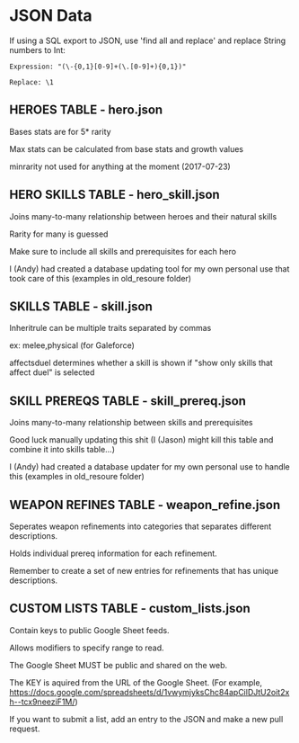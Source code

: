 # JSON Data

If using a SQL export to JSON, use 'find all and replace' and replace String numbers to Int: 

	Expression: "(\-{0,1}[0-9]+(\.[0-9]+){0,1})"
	
	Replace: \1

## HEROES TABLE - hero.json

Bases stats are for 5* rarity

Max stats can be calculated from base stats and growth values

minrarity not used for anything at the moment (2017-07-23)

## HERO SKILLS TABLE - hero_skill.json

Joins many-to-many relationship between heroes and their natural skills

Rarity for many is guessed

Make sure to include all skills and prerequisites for each hero

I (Andy) had created a database updating tool for my own personal use that took care of this (examples in old_resoure folder)

## SKILLS TABLE - skill.json

Inheritrule can be multiple traits separated by commas

ex: melee,physical (for Galeforce)

affectsduel determines whether a skill is shown if "show only skills that affect duel" is selected

## SKILL PREREQS TABLE - skill_prereq.json

Joins many-to-many relationship between skills and prerequisites

Good luck manually updating this shit (I (Jason) might kill this table and combine it into skills table...)

I (Andy) had created a database updater for my own personal use to handle this (examples in old_resoure folder)

## WEAPON REFINES TABLE - weapon_refine.json

Seperates weapon refinements into categories that separates different descriptions.

Holds individual prereq information for each refinement.

Remember to create a set of new entries for refinements that has unique descriptions.

## CUSTOM LISTS TABLE - custom_lists.json

Contain keys to public Google Sheet feeds.

Allows modifiers to specify range to read.

The Google Sheet MUST be public and shared on the web.

The KEY is aquired from the URL of the Google Sheet. (For example, https://docs.google.com/spreadsheets/d/1vwymjyksChc84apCilDJtU2oit2xh--tcx9neeziF1M/)

If you want to submit a list, add an entry to the JSON and make a new pull request.
